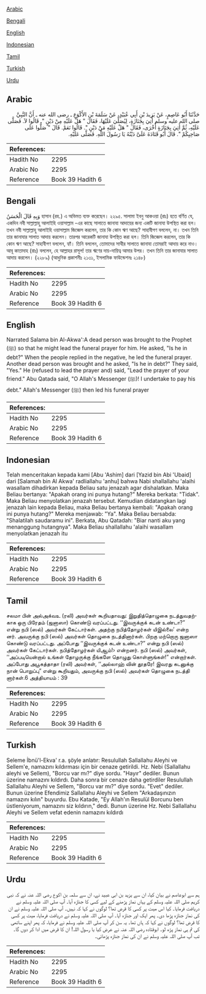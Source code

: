 [Arabic](#arabic)

[Bengali](#bengali)

[English](#english)

[Indonesian](#indonesian)

[Tamil](#tamil)

[Turkish](#turkish)

[Urdu](#urdu)

## Arabic


<div dir="rtl" lang="ar" style={{fontSize:'larger',backgroundColor:'#f8f9fa',padding:20}}>
حَدَّثَنَا أَبُو عَاصِمٍ، عَنْ يَزِيدَ بْنِ أَبِي عُبَيْدٍ، عَنْ سَلَمَةَ بْنِ الأَكْوَعِ ـ رضى الله عنه ـ أَنَّ النَّبِيَّ صلى الله عليه وسلم أُتِيَ بِجَنَازَةٍ، لِيُصَلِّيَ عَلَيْهَا، فَقَالَ ‏"‏ هَلْ عَلَيْهِ مِنْ دَيْنٍ ‏"‏‏.‏ قَالُوا لاَ‏.‏ فَصَلَّى عَلَيْهِ، ثُمَّ أُتِيَ بِجَنَازَةٍ أُخْرَى، فَقَالَ ‏"‏ هَلْ عَلَيْهِ مَنْ دَيْنٍ ‏"‏‏.‏ قَالُوا نَعَمْ‏.‏ قَالَ ‏"‏ صَلُّوا عَلَى صَاحِبِكُمْ ‏"‏‏.‏ قَالَ أَبُو قَتَادَةَ عَلَىَّ دَيْنُهُ يَا رَسُولَ اللَّهِ‏.‏ فَصَلَّى عَلَيْهِ‏.‏
</div>
<div style={{backgroundColor:'#f8f9fa',padding:20, marginBottom: 10}}><table> <thead> <tr> <th>References:</th> <th></th> </tr> </thead> <tbody><tr><td>Hadith No</td><td>2295</td></tr><tr><td>Arabic No</td><td>2295</td></tr><tr><td>Reference</td><td>Book 39 Hadith 6</td></tr></tbody></table></div>

## Bengali


<div dir="ltr" lang="bn" style={{fontSize:'larger',backgroundColor:'#f8f9fa',padding:20}}>
وَبِهِ قَالَ الْحَسَنُ হাসান (রহ.) এ অভিমত ব্যক্ত করেছেন। ২২৯৫. সালামা ইবনু আকওয়া (রাঃ) হতে বর্ণিত যে, একদিন নবী সাল্লাল্লাহু আলাইহি ওয়াসাল্লাম -এর কাছে সালাতে জানাযা আদায়ের জন্য একটি জানাযা উপস্থিত করা হল। তখন নবী সাল্লাল্লাহু আলাইহি ওয়াসাল্লাম জিজ্ঞেস করলেন, তার কি কোন ঋণ আছে? সাহাবীগণ বললেন, না। তখন তিনি তার জানাযার সালাত আদায় করলেন। তারপর আরেকটি জানাযা উপস্থিত করা হল। তিনি জিজ্ঞেস করলেন, তার কি কোন ঋণ আছে? সাহাবীগণ বললেন, হ্যাঁ। তিনি বললেন, তোমাদের সাথীর সালাতে জানাযা তোমরাই আদায় করে নাও। আবূ কাতাদাহ (রাঃ) বললেন, হে আল্লাহর রাসূল! তার ঋণের দায়-দায়িত্ব আমার উপর। তখন তিনি তার জানাযার সালাত আদায় করলেন। (২২৮৯) (আধুনিক প্রকাশনীঃ ২১৩১, ইসলামিক ফাউন্ডেশনঃ ২১৪৮)
</div>
<div style={{backgroundColor:'#f8f9fa',padding:20, marginBottom: 10}}><table> <thead> <tr> <th>References:</th> <th></th> </tr> </thead> <tbody><tr><td>Hadith No</td><td>2295</td></tr><tr><td>Arabic No</td><td>2295</td></tr><tr><td>Reference</td><td>Book 39 Hadith 6</td></tr></tbody></table></div>

## English


<div dir="ltr" lang="en" style={{fontSize:'larger',backgroundColor:'#f8f9fa',padding:20}}>
Narrated Salama bin Al-Akwa':A dead person was brought to the Prophet (ﷺ) so that he might lead the funeral prayer for him. He asked, "Is he in debt?" When the people replied in the negative, he led the funeral prayer. Another dead person was brought and he asked, "Is he in debt?" They said, "Yes." He (refused to lead the prayer and) said, "Lead the prayer of your friend." Abu Qatada said, "O Allah's Messenger (ﷺ)! I undertake to pay his debt." Allah's Messenger (ﷺ) then led his funeral prayer
</div>
<div style={{backgroundColor:'#f8f9fa',padding:20, marginBottom: 10}}><table> <thead> <tr> <th>References:</th> <th></th> </tr> </thead> <tbody><tr><td>Hadith No</td><td>2295</td></tr><tr><td>Arabic No</td><td>2295</td></tr><tr><td>Reference</td><td>Book 39 Hadith 6</td></tr></tbody></table></div>

## Indonesian


<div dir="ltr" lang="id" style={{fontSize:'larger',backgroundColor:'#f8f9fa',padding:20}}>
Telah menceritakan kepada kami [Abu 'Ashim] dari [Yazid bin Abi 'Ubaid] dari [Salamah bin Al Akwa' radliallahu 'anhu] bahwa Nabi shallallahu 'alaihi wasallam dihadirkan kepada Beliau satu jenazah agar dishalatkan. Maka Beliau bertanya: "Apakah orang ini punya hutang?" Mereka berkata: "Tidak". Maka Beliau menyolatkan jenazah tersebut. Kemudian didatangkan lagi jenazah lain kepada Beliau, maka Beliau bertanya kembali: "Apakah orang ini punya hutang?" Mereka menjawab: "Ya". Maka Beliau bersabda: "Shalatilah saudaramu ini". Berkata, Abu Qatadah: "Biar nanti aku yang menanggung hutangnya". Maka Beliau shallallahu 'alaihi wasallam menyolatkan jenazah itu
</div>
<div style={{backgroundColor:'#f8f9fa',padding:20, marginBottom: 10}}><table> <thead> <tr> <th>References:</th> <th></th> </tr> </thead> <tbody><tr><td>Hadith No</td><td>2295</td></tr><tr><td>Arabic No</td><td>2295</td></tr><tr><td>Reference</td><td>Book 39 Hadith 6</td></tr></tbody></table></div>

## Tamil


<div dir="ltr" lang="ta" style={{fontSize:'larger',backgroundColor:'#f8f9fa',padding:20}}>
சலமா பின் அல்அக்வஉ (ரலி) அவர்கள் கூறியதாவது: இறுதித்தொழுகை நடத்துவதற்காக ஒரு பிரேதம் (ஜனாஸா) கொண்டு வரப்பட்டது. ‘‘இவருக்குக் கடன் உண்டா?” என்று நபி (ஸல்) அவர்கள் கேட்டார்கள். அதற்கு நபித்தோழர்கள் யிஇல்லை’ என்ற னர். அவருக்கு நபி (ஸல்) அவர்கள் தொழுகை நடத்தினார்கள். பிறகு மற்றொரு ஜனாஸா கொண்டு வரப்பட்டது. அப்போது ‘‘இவருக்குக் கடன் உண்டா?” என்று நபி (ஸல்) அவர்கள் கேட்டார்கள். நபித்தோழர்கள் யிஆம்!› என்றனர். நபி (ஸல்) அவர்கள், ‘‘அப்படியென்றால் உங்கள் தோழருக்கு நீங்களே தொழுது கொள்ளுங்கள்!” என்றார்கள். அப்போது அபூகத்தாதா (ரலி) அவர்கள், ‘‘அல்லாஹ் வின் தூதரே! இவரது கடனுக்கு நான் பொறுப்பு” என்று கூறியதும், அவருக்கு நபி (ஸல்) அவர்கள் தொழுகை நடத்தி னார்கள்.6 அத்தியாயம் : 39
</div>
<div style={{backgroundColor:'#f8f9fa',padding:20, marginBottom: 10}}><table> <thead> <tr> <th>References:</th> <th></th> </tr> </thead> <tbody><tr><td>Hadith No</td><td>2295</td></tr><tr><td>Arabic No</td><td>2295</td></tr><tr><td>Reference</td><td>Book 39 Hadith 6</td></tr></tbody></table></div>

## Turkish


<div dir="ltr" lang="tr" style={{fontSize:'larger',backgroundColor:'#f8f9fa',padding:20}}>
Seleme İbnü'l-Ekva' r.a. şöyle anlatır: Resulullah Sallallahu Aleyhi ve Sellem'e, namazını kıldırması için bir cenaze getirildi. Hz. Nebi (Sallallahu aleyhi ve Sellem), "Borcu var mı?" diye sordu. "Hayır" dediler. Bunun üzerine namazını kıldırdı. Daha sonra bir cenaze daha getirdiler Resulullah Sallallahu Aleyhi ve Sellem, "Borcu var mı?" diye sordu. "Evet" dediler. Bunun üzerine Efendimiz Sallallahu Aleyhi ve Sellem "Arkadaşınızın namazını kılın" buyurdu. Ebu Katade, "Ey Allah'ın Resulül Borcunu ben üstleniyorum, namazını siz kıldırın," dedi. Bunun üzerine Hz. Nebi Sallallahu Aleyhi ve Sellem vefat edenin namazını kıldırdı
</div>
<div style={{backgroundColor:'#f8f9fa',padding:20, marginBottom: 10}}><table> <thead> <tr> <th>References:</th> <th></th> </tr> </thead> <tbody><tr><td>Hadith No</td><td>2295</td></tr><tr><td>Arabic No</td><td>2295</td></tr><tr><td>Reference</td><td>Book 39 Hadith 6</td></tr></tbody></table></div>

## Urdu


<div dir="rtl" lang="ur" style={{fontSize:'larger',backgroundColor:'#f8f9fa',padding:20}}>
ہم سے ابوعاصم نے بیان کیا، ان سے یزید بن ابی عبید نے، ان سے سلمہ بن اکوع رضی اللہ عنہ نے کہ نبی کریم صلی اللہ علیہ وسلم کے یہاں نماز پڑھنے کے لیے کسی کا جنازہ آیا۔ آپ صلی اللہ علیہ وسلم نے دریافت فرمایا۔ کیا اس میت پر کسی کا قرض تھا؟ لوگوں نے کہا کہ نہیں۔ آپ صلی اللہ علیہ وسلم نے ان کی نماز جنازہ پڑھا دی۔ پھر ایک اور جنازہ آیا۔ آپ صلی اللہ علیہ وسلم نے دریافت فرمایا، میت پر کسی کا قرض تھا؟ لوگوں نے کہا کہ ہاں تھا۔ یہ سن کر آپ صلی اللہ علیہ وسلم نے فرمایا، کہ پھر اپنے ساتھی کی تم ہی نماز پڑھ لو۔ ابوقتادہ رضی اللہ عنہ نے عرض کیا یا رسول اللہ! ان کا قرض میں ادا کر دوں گا۔ تب آپ صلی اللہ علیہ وسلم نے ان کی نماز جنازہ پڑھائی۔
</div>
<div style={{backgroundColor:'#f8f9fa',padding:20, marginBottom: 10}}><table> <thead> <tr> <th>References:</th> <th></th> </tr> </thead> <tbody><tr><td>Hadith No</td><td>2295</td></tr><tr><td>Arabic No</td><td>2295</td></tr><tr><td>Reference</td><td>Book 39 Hadith 6</td></tr></tbody></table></div>